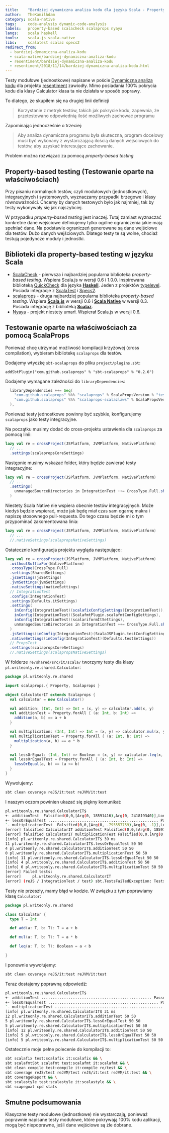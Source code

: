 ```yaml
---
title:    "Bardziej dynamiczna analiza kodu dla języka Scala - Property-based testing"
author:   TheKamilAdam
category: scala-native
tags:     code-analysis dynamic-code-analysis
labels:   property-based scalacheck scalaprops nyaya
langs:    scala haskell
tools:    scala-js scala-native
libs:     scalatest scalaz specs2
redirect_from:
  - bardziej-dynamiczna-analiza-kodu
  - scala-native/bardziej-dynamiczna-analiza-kodu
  - resentiment/bardziej-dynamiczna-analiza-kodu
  - resentiment/2018/11/14/bardziej-dynamiczna-analiza-kodu.html
---
```


Testy modułowe (jednostkowe) napisane w poście
[Dynamiczna analiza kodu](/dynamiczna-analiza-kodu.html)
dla projektu [resentiment](<https://github.com/writeonly/resentiment>)
zawiodły.
Mimo posiadania 100% pokrycia kodu dla klasy Calculator klasa ta nie działała w sposób poprawy.

To dlatego, że skupiłem się na drugiej linii definicji
> Korzystanie z metryk testów, takich jak pokrycie kodu, zapewnia,
że przetestowano odpowiednią ilość możliwych zachować programu

Zapominając jednocześnie o trzeciej:
> Aby analiza dynamiczna programu była skuteczna,
> program docelowy musi być wykonany z wystarczającą ilością danych wejściowych do testów,
> aby uzyskać interesujące zachowanie.

Problem można rozwiązać za pomocą *property-based testing*

## Property-based testing (Testowanie oparte na właściwościach)

Przy pisaniu normalnych testów, czyli modułowych (jednostkowych), integracyjnych i systemowych,
wyznaczamy przypadki brzegowe i klasy równoważności.
Chcemy by danych testowych było jak najmniej, tak by testy wykonywały się jak najszybciej.

W przypadku *property-based testing* jest inaczej.
Tutaj zamiast wyznaczać konkretne dane wejściowe definiujemy tylko ogólne ograniczenia jakie mają spełniać dane.
Na podstawie ograniczeń generowane są dane wejściowe dla testów.
Dużo danych wejściowych.
Dlatego testy te są wolne, chociaż testują pojedyncze moduły i jednostki.

## Biblioteki dla property-based testing w języku Scala

* [ScalaCheck](<https://www.scalacheck.org/>) -
pierwsza i najbardziej popularna biblioteka *property-based testing*.
Wspiera Scala.js w wersji 0.6 i 1.0.0.
Inspirowana biblioteką [QuickCheck](<http://hackage.haskell.org/package/QuickCheck>) dla języka **[Haskell]**.
Jeden z projektów [typelevel](<https://typelevel.org/projects/>).
Posiada integracje z [ScalaTest](<http://www.scalatest.org/user_guide/writing_scalacheck_style_properties>)
i [Specs2](<https://etorreborre.github.io/specs2/guide/SPECS2-4.3.4/org.specs2.guide.UseScalaCheck.html>).
* [scalaprops](<https://github.com/scalaprops/scalaprops>) -
druga najbardziej popularna biblioteka *property-based testing*.
Wspiera **[Scala.js]** w wersji 0.6 i **[Scala Native]** w wersji 0.3.
Posiada integrację z biblioteką **[Scalaz]**.
* [Nyaya](<https://github.com/japgolly/nyaya>) -
projekt niestety umarł.
Wspierał Scala.js w wersji 0.6.

## Testowanie oparte na właściwościach za pomocą ScalaProps
Ponieważ chcę utrzymać możliwość kompilacji krzyżowej (cross compilation),
wybieram bibliotekę `scalaprops` dla testów.

Dodajemy wtyczkę `sbt-scalaprops` do pliku `project/plugins.sbt`:
```
addSbtPlugin("com.github.scalaprops" % "sbt-scalaprops" % "0.2.6")
```

Dodajemy wymagane zależności do `libraryDependencies`:
```scala
  libraryDependencies ++= Seq(
    "com.github.scalaprops" %%% "scalaprops" % ScalaPropsVersion % "test,it",
    "com.github.scalaprops" %%% "scalaprops-scalazlaws" % ScalaPropsVersion % "test,it",
  ),
```

Ponieważ testy jednostkowe powinny być szybkie,
konfigurujemy `scalaprops` jako testy integracyjne.

Na początku musimy dodać do cross-projektu ustawienia dla `scalaprops` za pomocą linii:
```scala
lazy val re = crossProject(JSPlatform, JVMPlatform, NativePlatform)
  // ...
  .settings(scalapropsCoreSettings)
```

Następnie musimy wskazać folder, który będzie zawierać testy integracyjne:
```scala
lazy val re = crossProject(JSPlatform, JVMPlatform, NativePlatform)
  // ...
  .settings(
    unmanagedSourceDirectories in IntegrationTest ++= CrossType.Full.sharedSrcDir(baseDirectory.value, "it").toSeq
  )
```

Niestety Scala Native nie wspiera obecnie testów integracyjnych.
Może kiedyś będzie wspierać,
może jak będę miał czas sam ogarnę makra i napiszę stosownego pull-requesta.
Do tego czasu będzie mi o tym przypominać zakomentowana linia:
```scala
lazy val re = crossProject(JSPlatform, JVMPlatform, NativePlatform)
  // ...
  //.nativeSettings(scalapropsNativeSettings)
```

Ostatecznie konfiguracja projektu wygląda następująco:
```scala
lazy val re = crossProject(JSPlatform, JVMPlatform, NativePlatform)
  .withoutSuffixFor(NativePlatform)
  .crossType(CrossType.Full)
  .settings(SharedSettings)
  .jsSettings(jsSettings)
  .jvmSettings(jvmSettings)
  .nativeSettings(nativeSettings)
  // IntegrationTest
  .configs(IntegrationTest)
  .settings(Defaults.itSettings)
  .settings(
    inConfig(IntegrationTest)(scalafixConfigSettings(IntegrationTest)),
    inConfig(IntegrationTest)(ScalafmtPlugin.scalafmtConfigSettings),
    inConfig(IntegrationTest)(scalariformItSettings),
    unmanagedSourceDirectories in IntegrationTest ++= CrossType.Full.sharedSrcDir(baseDirectory.value, "it").toSeq
  )
  .jsSettings(inConfig(IntegrationTest)(ScalaJSPlugin.testConfigSettings))
  .nativeSettings(inConfig(IntegrationTest)(Defaults.testSettings))
  // PropsTest
  .settings(scalapropsCoreSettings)
  //.nativeSettings(scalapropsNativeSettings)
```

W folderze `re/shared/src/it/scala/` tworzymy testy dla klasy `pl.writeonly.re.shared.Calculator`:
```scala
package pl.writeonly.re.shared

import scalaprops.{ Property, Scalaprops }

object CalculatorIT extends Scalaprops {
  val calculator = new Calculator()

  val addition: (Int, Int) => Int = (x, y) => calculator.add(x, y)
  val additionTest = Property.forAll { (a: Int, b: Int) =>
    addition(a, b) == a + b
  }

  val multiplication: (Int, Int) => Int = (x, y) => calculator.mul(x, y)
  val multiplicationTest = Property.forAll { (a: Int, b: Int) =>
    multiplication(a, b) == a * b
  }

  val lessOrEqual: (Int, Int) => Boolean = (x, y) => calculator.leq(x, y)
  val lessOrEqualTest = Property.forAll { (a: Int, b: Int) =>
    lessOrEqual(a, b) == (a <= b)
  }
}
```

Wywołujemy:
```bash
sbt clean coverage reJS/it:test reJVM/it:test
```

I naszym oczom powinien ukazać się piękny komunikat:
```bash
pl.writeonly.re.shared.CalculatorIT$
+- additionTest  Falsified(0,0,[Arg(0, 18591416),Arg(0, 241819340)],LongSeed(1542137236582000128)) 4ms
+- lessOrEqualTest ................................................. Passed(50,0,LongSeed(1542137236604999936)) 11ms
`- multiplicationTest  Falsified(0,0,[Arg(0, -795557759),Arg(0, -1)],LongSeed(1542137236617999872)) 0ms
[error] falsified CalculatorIT additionTest Falsified(0,0,[Arg(0, 18591416),Arg(0, 241819340)],LongSeed(1542137236582000128))
[error] falsified CalculatorIT multiplicationTest Falsified(0,0,[Arg(0, -795557759),Arg(0, -1)],LongSeed(1542137236617999872))
[info] pl.writeonly.re.shared.CalculatorIT$ 39 ms
11 pl.writeonly.re.shared.CalculatorIT$.lessOrEqualTest 50 50
4 pl.writeonly.re.shared.CalculatorIT$.additionTest 50 50
0 pl.writeonly.re.shared.CalculatorIT$.multiplicationTest 50 50
[info] 11 pl.writeonly.re.shared.CalculatorIT$.lessOrEqualTest 50 50
[info] 4 pl.writeonly.re.shared.CalculatorIT$.additionTest 50 50
[info] 0 pl.writeonly.re.shared.CalculatorIT$.multiplicationTest 50 50
[error] Failed tests:
[error] 	pl.writeonly.re.shared.CalculatorIT
[error] (reJS / IntegrationTest / test) sbt.TestsFailedException: Tests unsuccessful
```
Testy nie przeszły, mamy błąd w kodzie. W związku z tym poprawiamy klasę `Calculator`:
```scala
package pl.writeonly.re.shared

class Calculator {
  type T = Int

  def add(a: T, b: T): T = a + b

  def mul(a: T, b: T): T = a * b

  def leq(a: T, b: T): Boolean = a < b

}
```

I ponownie wywołujemy:
```bash
sbt clean coverage reJS/it:test reJVM/it:test
```

Teraz dostajemy poprawną odpowiedź:
```bash
pl.writeonly.re.shared.CalculatorIT$
+- additionTest ................................................. Passed(50,0,LongSeed(1542137486777999872)) 12ms
+- lessOrEqualTest ................................................. Passed(50,0,LongSeed(1542137486793999872)) 5ms
`- multiplicationTest ................................................. Passed(50,0,LongSeed(1542137486800999936)) 5ms
[info] pl.writeonly.re.shared.CalculatorIT$ 31 ms
12 pl.writeonly.re.shared.CalculatorIT$.additionTest 50 50
5 pl.writeonly.re.shared.CalculatorIT$.lessOrEqualTest 50 50
5 pl.writeonly.re.shared.CalculatorIT$.multiplicationTest 50 50
[info] 12 pl.writeonly.re.shared.CalculatorIT$.additionTest 50 50
[info] 5 pl.writeonly.re.shared.CalculatorIT$.lessOrEqualTest 50 50
[info] 5 pl.writeonly.re.shared.CalculatorIT$.multiplicationTest 50 50
```

Ostatecznie moje pełne polecenie do kompilacji to:
```bash
sbt scalafix test:scalafix it:scalafix && \
sbt scalafmtSbt scalafmt test:scalafmt it:scalafmt && \
sbt clean compile test:compile it:compile re/test && \
sbt coverage reJS/test reJVM/test reJS/it:test reJVM/it:test && \
sbt coverageReport && \
sbt scalastyle test:scalastyle it:scalastyle && \
sbt scapegoat cpd stats
```

## Smutne podsumowania
Klasyczne testy modułowe (jednostkowe) nie wystarczają,
ponieważ poprawnie napisane testy modułowe,
które pokrywają 100% kodu aplikacji,
mogą być niepoprawne, jeśli dane wejściowe są źle dobrane.

[Haskell]:      /langs/haskell

[Scalaz]:       /libs/scalaz

[Scala Native]: /tools/scala-native
[Scala.js]:     /tools/scala-js
